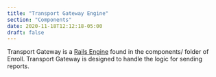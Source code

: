 ```yaml
---
title: "Transport Gateway Engine"
section: "Components"
date: 2020-11-18T12:12:18-05:00
draft: false
---
```


Transport Gateway is a [Rails Engine](https://guides.rubyonrails.org/engines.html) found in the components/ folder of Enroll. Transport Gateway is designed to handle the logic for sending reports.